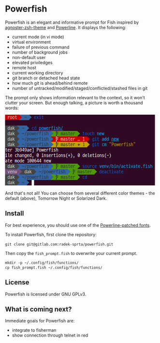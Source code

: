 # Powerfish

Powerfish is an elegant and informative prompt for Fish inspired by [agnoster-zsh-theme](https://github.com/agnoster/agnoster-zsh-theme) and [Powerline](https://github.com/powerline/powerline). It displays the following:

* current mode (in vi mode)
* virtual environment
* failure of previous command
* number of background jobs
* non-default user
* elevated priviledges
* remote host
* current working directory
* git branch or detached head state
* how much git is ahead/behind remote
* number of untracked/modified/staged/conflicted/stashed files in git

The prompt only shows information relevant to the context, so it won't clutter your screen. But enough talking, a picture is worth a thousand words:

![Powerfish](prompt.png)

And that's not all! You can choose from several different color themes - the default (above), Tomorrow Night or Solarized Dark.

## Install

For best experience, you should use one of the [Powerline-patched fonts](https://github.com/Lokaltog/powerline-fonts).

To install Powerfish, first clone the repository:

`git clone git@gitlab.com:radek-sprta/powerfish.git`

Then copy the `fish_prompt.fish` to overwrite your current prompt.
```
mkdir -p ~/.config/fish/functions/
cp fish_prompt.fish ~/.config/fish/functions/
```

## License

Powerfish is licensed under GNU GPLv3.

## What is coming next?

Immediate goals for Powerfish are:

* integrate to fisherman
* show connection through telnet in red
